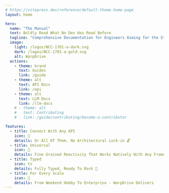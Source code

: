 ```yaml
---
# https://vitepress.dev/reference/default-theme-home-page
layout: home

hero:
  name: "The Manual"
  text: Boldly Read What No Dev Has Read Before
  tagline: "Comprehensive Documentation for Engineers Aiming for the Stars 💫"
  image:
    light: /logos/NCC-1701-a-dark.svg
    dark: /logos/NCC-1701-a-gold.svg
    alt: WarpDrive
  actions:
    - theme: brand
      text: Guides
      link: /guide
    - theme: alt
      text: API Docs
      link: /api
    - theme: alt
      text: LLM Docs
      link: /llm-docs
    # - theme: alt
    #   text: Contributing
    #   link: /guide/contributing/become-a-contributor

features:
  - title: Connect With Any API
    icon: 🧩
    details: Or All Of Them. No Architectural Lock-in 🔓
  - title: Universal
    icon: 🌌
    details: Fine Grained Reactivity That Works Natively With Any Framework Or Library
  - title: Typed
    icon: ts
    details: Fully Typed, Ready To Rock 💚 
  - title: For Every Scale
    icon: 🚀
    details: From Weekend Hobby To Enterprise - WarpDrive Delivers
---
```


